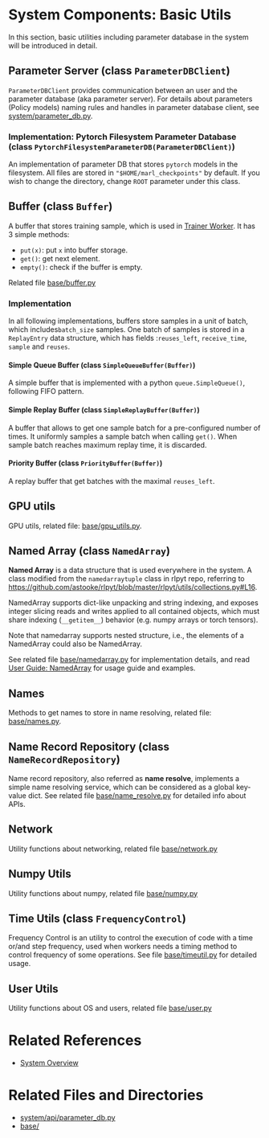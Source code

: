 # System Components: Basic Utils

In this section, basic utilities including parameter database in the system will be introduced in detail.

## Parameter Server (class `ParameterDBClient`)

`ParameterDBClient` provides communication between an user and the parameter database (aka parameter server). For details about parameters (Policy models) naming rules and handles in parameter database client, see [system/parameter_db.py](../../src/rlsrl/system/parameter_db.py).

### Implementation: Pytorch Filesystem Parameter Database (class `PytorchFilesystemParameterDB(ParameterDBClient)`)

An implementation of parameter DB that stores `pytorch` models in the filesystem. All files are stored in `"$HOME/marl_checkpoints"` by default. If you wish to change the directory, change `ROOT` parameter under this class. 

## Buffer (class `Buffer`)

A buffer that stores training sample, which is used in [Trainer Worker](04_trainer_worker.md). It has 3 simple methods:

- `put(x)`: put `x` into buffer storage.
- `get()`: get next element.
- `empty()`: check if the buffer is empty.

Related file [base/buffer.py](../../src/rlsrl/base/buffer.py)

### Implementation

In all following implementations, buffers store samples in a unit of batch, which includes`batch_size` samples. One batch of samples is stored in a `ReplayEntry` data structure, which has fields :`reuses_left`, `receive_time`, `sample` and `reuses`. 

#### Simple Queue Buffer (class `SimpleQueueBuffer(Buffer)`)

A simple buffer that is implemented with a python `queue.SimpleQueue()`, following FIFO pattern.

#### Simple Replay Buffer (class `SimpleReplayBuffer(Buffer)`)

A buffer that allows to get one sample batch for a pre-configured number of times. It uniformly samples a sample batch when calling `get()`. When sample batch reaches maximum replay time, it is discarded.

#### Priority Buffer (class `PriorityBuffer(Buffer)`)

A replay buffer that get batches with the maximal `reuses_left`. 

## GPU utils 

GPU utils, related file: [base/gpu_utils.py](../../src/rlsrl/base/utils.py).

## Named Array (class `NamedArray`)

**Named Array** is a data structure that is used everywhere in the system. A class modified from the `namedarraytuple` class in rlpyt repo, referring to https://github.com/astooke/rlpyt/blob/master/rlpyt/utils/collections.py#L16.

NamedArray supports dict-like unpacking and string indexing, and exposes integer slicing reads and writes applied to all contained objects, which must share indexing (`__getitem__`) behavior (e.g. numpy arrays or torch tensors).

Note that namedarray supports nested structure, i.e., the elements of a NamedArray could also be NamedArray. 

See related file [base/namedarray.py](../../src/rlsrl/base/namedarray.py) for implementation details, and read [User Guide: NamedArray](../user_guide/06_named_array.md) for usage guide and examples.

## Names

Methods to get names to store in name resolving, related file: [base/names.py](../../src/rlsrl/base/names.py).

## Name Record Repository (class `NameRecordRepository`)

Name record repository, also referred as **name resolve**, implements a simple name resolving service, which can be considered as a global key-value dict. See related file [base/name_resolve.py](../../src/rlsrl/base/name_resolve.py) for detailed info about APIs.

## Network

Utility functions about networking, related file [base/network.py](../../src/rlsrl/base/network.py)

## Numpy Utils

Utility functions about numpy, related file [base/numpy.py](../../src/rlsrl/base/numpy.py)

## Time Utils (class `FrequencyControl`)

Frequency Control is an utility to control the execution of code with a time or/and step frequency, used when workers needs a timing method to control frequency of some operations. See file [base/timeutil.py](../../src/rlsrl/base/util.py) for detailed usage. 

## User Utils

Utility functions about OS and users, related file [base/user.py](../../src/rlsrl/base/user.py)


# Related References
- [System Overview](00_system_overview.md)

# Related Files and Directories
- [system/api/parameter_db.py](../../src/rlsrl/system/api/parameter_db.py)
- [base/](../../src/rlsrl/base/)
